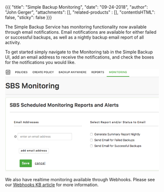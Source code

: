 {{{
  "title": "Simple Backup Monitoring",
  "date": "09-24-2018",
  "author": "John Gerger",
  "attachments": [],
  "related-products" : [],
  "contentIsHTML": false,
  "sticky": false
}}}

The Simple Backup Service has monitoring functionality now available through email notifications. Email notifications are available for either failed or successful backups, as well as a nightly backup email report of all activity.

To get started simply navigate to the Monitoring tab in the Simple Backup UI, add an email address to receive the notifications, and check the boxes for the notifications you would like.

![](../images/backup/monitoring/monitoring_email.png)

We also have realtime monitoring available through Webhooks. Please see our [Webhooks KB article](webhooks.md) for more information.
